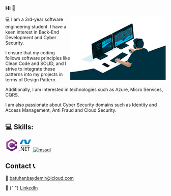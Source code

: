 ### Hi 👋

<img src="https://github.com/BatuhanBaydemir/BatuhanBaydemir/blob/main/4fb239cb.gif" align="right" height="200" width="300">

💻 I am a 3rd-year software engineering student. I have a keen interest in Back-End Development and Cyber Security.

I ensure that my coding follows software principles like Clean Code and SOLID, and I strive to integrate these patterns into my projects in terms of Design Pattern.

Additionally, I am interested in technologies such as Azure, Micro Services, CQRS.

I am also passionate about Cyber Security domains such as Identity and  Access Management, Anti Fraud and Cloud Security.

## 💻 Skills:
<p align="left">
<a href="https://www.w3schools.com/cs/" target="_blank" rel="noreferrer"> <img src="https://raw.githubusercontent.com/devicons/devicon/master/icons/csharp/csharp-original.svg" alt="csharp" width="40" height="40"/> </a>
<a href="https://dotnet.microsoft.com/" target="_blank" rel="noreferrer"> <img src="https://raw.githubusercontent.com/devicons/devicon/master/icons/dot-net/dot-net-original-wordmark.svg" alt="dotnet" width="40" height="40"/> </a>
 </a> <a href="https://www.microsoft.com/en-us/sql-server" target="_blank" rel="noreferrer"> <img src="https://www.svgrepo.com/show/303229/microsoft-sql-server-logo.svg" alt="mssql" width="40" height="40"/> </a> 


## Contact :telephone_receiver:

:e-mail: batuhanbaydemir@icloud.com

📱 {" "} [LinkedIn](https://www.linkedin.com/in/batuhanbaydemir/)

